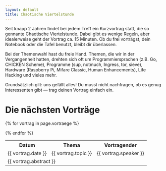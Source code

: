 ```yaml
---
layout: default
title: Chaotische Viertelstunde
---
```


Seit knapp 2 Jahren findet bei jedem Treff ein Kurzvortrag statt, die so
gennante Chaotische Viertelstunde. Dabei gibt es wenige Regeln, aber
idealerweise geht der Vortrag ca. 15 Minuten. Ob du frei vorträgst, dein
Notebook oder die Tafel benutzt, bleibt dir überlassen.

Bei der Themenwahl hast du freie Hand. Themen, die wir in der Vergangenheit
hatten, drehten sich oft um Programmiersprachen (z.B. Go, CHICKEN Scheme),
Programme (sup, notmuch, Ingress, tor, sieve), Hardware (Raspberry Pi, Mifare
Classic, Human Enhancements), Life Hacking und vieles mehr.

Grundsätzlich gilt: uns gefällt alles! Du musst nicht nachfragen, ob es genug
Interessenten gibt — trag deinen Vortrag einfach ein.

# Die nächsten Vorträge

<table>
	<tr>
		<th>Datum</th>
		<th>Thema</th>
		<th>Vortragender</th>
	</tr>
{% for vortrag in page.vortraege %}
	<tr>
		<td>{{ vortrag.date }}</td>
		<td>{{ vortrag.topic }}</td>
		<td>{{ vortrag.speaker }}</td>
	</tr>
	<tr class="space">
		<td colspan="3">{{ vortrag.abstract }}</td>
	</tr>

{% endfor %}
</table>
